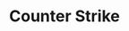 ---
path: '/csgo'
genre: 'game'
title: 'Counter Strike'
game: 'csgo'
src: 'static/assets/icons/cscard1.png'
widescreen: 'static/assets/cover/csgo.jpg'
short: 'The most loved games of all times- challenge your friends to win the tournament and challenge your rivals to earn the title!'
fee: '₹250 Per Team'
teamSize: '5'
Type: 'Tournament'
Date: 'December 5, 2018 & December 6, 2018' 
---